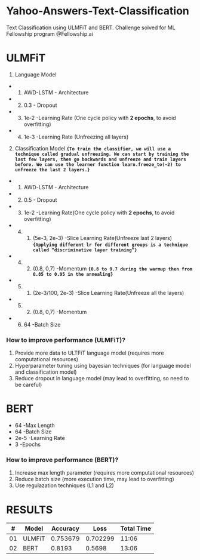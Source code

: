 # Yahoo-Answers-Text-Classification
Text Classification using ULMFiT and BERT. Challenge solved for ML Fellowship program @Fellowship.ai

# ULMFiT
1. Language Model
- 1. AWD-LSTM - Architecture 
- 2. 0.3 - Dropout
- 3. 1e-2 -Learning Rate (One cycle policy with **2 epochs**, to avoid overfitting)
- 4. 1e-3 -Learning Rate (Unfreezing all layers)
2. Classification Model **`{To train the classifier, we will use a technique called gradual unfreezing. We can start by training the last few layers, then go backwards and unfreeze and train layers before. We can use the learner function learn.freeze_to(-2) to unfreeze the last 2 layers.}`**
- 1. AWD-LSTM - Architecture
- 2. 0.5 - Dropout
- 3. 1e-2 -Learning Rate(One cycle policy with **2 epochs**, to avoid overfitting)
- 4. 1. (5e-3, 2e-3) -Slice Learning Rate(Unfreeze last 2 layers) **`{Applying different lr for different groups is a technique called “discriminative layer training”}`**
- 4. 2. (0.8, 0,7) -Momentum **`{0.8 to 0.7 during the warmup then from 0.85 to 0.95 in the annealing}`**
- 5. 1. (2e-3/100, 2e-3) -Slice Learning Rate(Unfreeze all the layers)
- 5. 2. (0.8, 0,7) -Momentum
- 6. 64 -Batch Size

### How to improve performance (ULMFiT)?
1. Provide more data to ULTFiT language model (requires more computational resources)
2. Hyperparameter tuning using bayesian techniques (for language model and classification model)
3. Reduce dropout in language model (may lead to overfitting, so need to be careful)

# BERT
- 64 -Max Length
- 64 -Batch Size
- 2e-5 -Learning Rate
- 3 -Epochs

### How to improve performance (BERT)?
1. Increase max length parameter (requires more computational resources)
2. Reduce batch size (more execution time, may lead to overfitting)
3. Use regulazation techniques (L1 and L2) 

# RESULTS

\# | Model | Accuracy | Loss | Total Time
--- | --- | --- | --- | --- 
01 | ULMFiT | 0.753679 | 0.702299 | 11:06
02 | BERT | 0.8193 | 0.5698 | 13:06 
